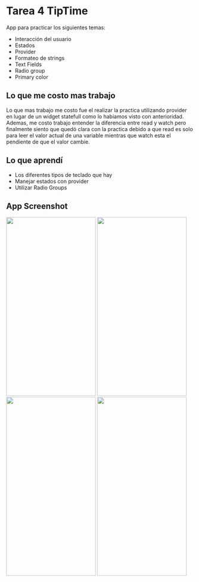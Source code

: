 # Tarea 4 TipTime

App para practicar los siguientes temas:
- Interacción del usuario 
- Estados
- Provider
- Formateo de strings
- Text Fields
- Radio group
- Primary color


## Lo que me costo mas trabajo
  Lo que mas trabajo me costo fue el realizar la practica utilizando provider en lugar de un widget statefull como lo habiamos visto con anterioridad. Ademas, me costo     trabajo entender la diferencia entre read y watch pero finalmente siento que quedó clara con la practica debido a que read es solo para leer el valor actual de una       variable mientras que watch esta el pendiente de que el valor cambie.
  
## Lo que aprendí
  - Los diferentes tipos de teclado que hay  
  - Manejar estados con provider
  - Utilizar Radio Groups

## App Screenshot

<img src="https://user-images.githubusercontent.com/28793684/226085305-00d3a0f9-757a-43c4-afff-fd65baea7d1e.png" width="240" height="480" />
<img src="https://user-images.githubusercontent.com/28793684/226085315-3a003c0c-5bf7-49fb-bd48-d0d60c540fda.png" width="240" height="480" />
<img src="https://user-images.githubusercontent.com/28793684/226085342-27e2f569-cf55-4f01-b833-38fefe1076e8.png" width="240" height="480" />
<img src="https://user-images.githubusercontent.com/28793684/226085371-c80b4cec-961d-434f-9052-ef80a9170cf9.png" width="240" height="480" />

